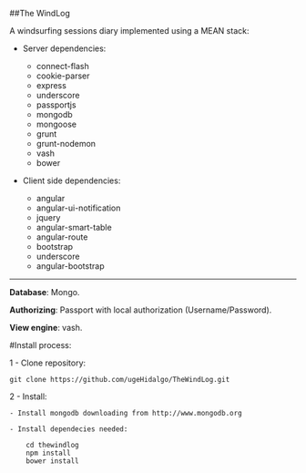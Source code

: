 ##The WindLog

A windsurfing sessions diary implemented using a MEAN stack:

- Server dependencies:
    - connect-flash
    - cookie-parser
    - express
    - underscore
    - passportjs
    - mongodb
    - mongoose
    - grunt
    - grunt-nodemon
    - vash
    - bower

- Client side dependencies:
    - angular
    - angular-ui-notification
    - jquery
    - angular-smart-table
    - angular-route
    - bootstrap
    - underscore
    - angular-bootstrap
    
___


**Database**: Mongo.

**Authorizing**: Passport with local authorization (Username/Password).

**View engine**: vash.


#Install process:

1 - Clone repository:

    git clone https://github.com/ugeHidalgo/TheWindLog.git

2 - Install:

    - Install mongodb downloading from http://www.mongodb.org

    - Install dependecies needed:

        cd thewindlog
        npm install
        bower install